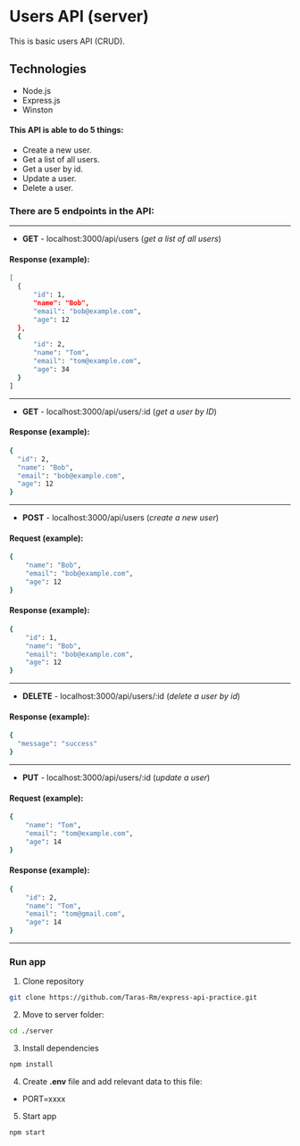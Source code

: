 # Users API (server)

This is basic users API (CRUD).

## Technologies

- Node.js
- Express.js
- Winston

 #### This API is able to do 5 things:

- Create a new user.
- Get a list of all users.
- Get a user by id.
- Update a user.
- Delete a user.

 ### There are 5 endpoints in the API:
--------
- **GET** - localhost:3000/api/users (_get a list of all users_)
#### Response (example):
  ```sh
[
    {
        "id": 1,
        "name": "Bob",
        "email": "bob@example.com",
        "age": 12
    },
    {
        "id": 2,
        "name": "Tom",
        "email": "tom@example.com",
        "age": 34
    }
]
```
--------
- **GET** -  localhost:3000/api/users/:id (_get a user by ID_)
#### Response (example):
  ```sh
{
    "id": 2,
    "name": "Bob",
    "email": "bob@example.com",
    "age": 12
}
```
--------
- **POST** -  localhost:3000/api/users (_create a new user_)
#### Request (example):
```sh
{
    "name": "Bob",
    "email": "bob@example.com",
    "age": 12
}
```
  #### Response (example):
```sh
{
    "id": 1,
    "name": "Bob",
    "email": "bob@example.com",
    "age": 12
}
```
--------
- **DELETE** -  localhost:3000/api/users/:id (_delete a user by id_)
#### Response (example):
  ```sh
{
    "message": "success"
}
```
--------
- **PUT** -  localhost:3000/api/users/:id (_update a user_)
#### Request (example):
```sh
{
    "name": "Tom",
    "email": "tom@example.com",
    "age": 14
}
```
  #### Response (example):
```sh
{
    "id": 2,
    "name": "Tom",
    "email": "tom@gmail.com",
    "age": 14
}
```
--------

### Run app

1. Clone repository
``` bash
git clone https://github.com/Taras-Rm/express-api-practice.git
```

2. Move to server folder:
``` bash
cd ./server
```

3. Install dependencies
``` bash
npm install
```

4. Create **.env** file and add relevant data to this file:
+ PORT=xxxx

5. Start app
``` bash
npm start
```
